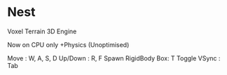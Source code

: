 # Nest
Voxel Terrain 3D Engine 

Now on CPU only
+Physics (Unoptimised)

<Control Keys> 
Move               : W, A, S, D
Up/Down            : R, F
Spawn RigidBody Box: T 
Toggle VSync       : Tab
